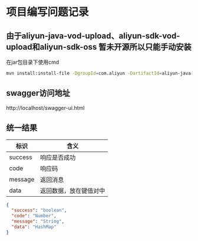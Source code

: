 # 项目编写问题记录
## 由于aliyun-java-vod-upload、aliyun-sdk-vod-upload和aliyun-sdk-oss 暂未开源所以只能手动安装
在jar包目录下使用cmd
```bash
mvn install:install-file -DgroupId=com.aliyun -DartifactId=aliyun-java-vod-upload -Dversion=1.4.15 -Dpackaging=jar -Dfile=aliyun-java-vod-upload-1.4.15.jar
```
## swagger访问地址
http://localhost/swagger-ui.html

## 统一结果
| 标识 | 含义 |
|---------|-------------|
| success | 响应是否成功      |
| code    | 响应码         |
| message | 返回消息        |
| data    | 返回数据，放在键值对中 |
```json
{
  "success": "boolean",
  "code": "Number",
  "message": "String",
  "data": "HashMap"
}
```